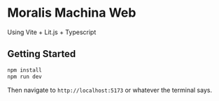 # Moralis Machina Web
Using Vite + Lit.js + Typescript

## Getting Started
```bash
npm install
npm run dev
```
Then navigate to `http://localhost:5173` or whatever the terminal says.
